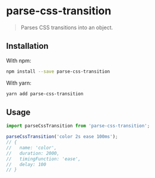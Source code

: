 # parse-css-transition

> Parses CSS transitions into an object.

## Installation

With npm:

```sh
npm install --save parse-css-transition
```

With yarn:

```sh
yarn add parse-css-transition
```

## Usage

```js
import parseCssTransition from 'parse-css-transition';

parseCssTransition('color 2s ease 100ms');
// {
//   name: 'color',
//   duration: 2000,
//   timingFunction: 'ease',
//   delay: 100
// }
```
